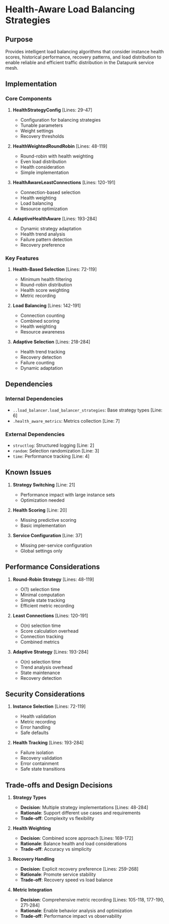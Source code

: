 # Health-Aware Load Balancing Strategies

## Purpose

Provides intelligent load balancing algorithms that consider instance health scores, historical performance, recovery patterns, and load distribution to enable reliable and efficient traffic distribution in the Datapunk service mesh.

## Implementation

### Core Components

1. **HealthStrategyConfig** [Lines: 29-47]

   - Configuration for balancing strategies
   - Tunable parameters
   - Weight settings
   - Recovery thresholds

2. **HealthWeightedRoundRobin** [Lines: 48-119]

   - Round-robin with health weighting
   - Even load distribution
   - Health consideration
   - Simple implementation

3. **HealthAwareLeastConnections** [Lines: 120-191]

   - Connection-based selection
   - Health weighting
   - Load balancing
   - Resource optimization

4. **AdaptiveHealthAware** [Lines: 193-284]
   - Dynamic strategy adaptation
   - Health trend analysis
   - Failure pattern detection
   - Recovery preference

### Key Features

1. **Health-Based Selection** [Lines: 72-119]

   - Minimum health filtering
   - Round-robin distribution
   - Health score weighting
   - Metric recording

2. **Load Balancing** [Lines: 142-191]

   - Connection counting
   - Combined scoring
   - Health weighting
   - Resource awareness

3. **Adaptive Selection** [Lines: 218-284]
   - Health trend tracking
   - Recovery detection
   - Failure counting
   - Dynamic adaptation

## Dependencies

### Internal Dependencies

- `..load_balancer.load_balancer_strategies`: Base strategy types [Line: 6]
- `.health_aware_metrics`: Metrics collection [Line: 7]

### External Dependencies

- `structlog`: Structured logging [Line: 2]
- `random`: Selection randomization [Line: 3]
- `time`: Performance tracking [Line: 4]

## Known Issues

1. **Strategy Switching** [Line: 21]

   - Performance impact with large instance sets
   - Optimization needed

2. **Health Scoring** [Line: 20]

   - Missing predictive scoring
   - Basic implementation

3. **Service Configuration** [Line: 37]
   - Missing per-service configuration
   - Global settings only

## Performance Considerations

1. **Round-Robin Strategy** [Lines: 48-119]

   - O(1) selection time
   - Minimal computation
   - Simple state tracking
   - Efficient metric recording

2. **Least Connections** [Lines: 120-191]

   - O(n) selection time
   - Score calculation overhead
   - Connection tracking
   - Combined metrics

3. **Adaptive Strategy** [Lines: 193-284]
   - O(n) selection time
   - Trend analysis overhead
   - State maintenance
   - Recovery detection

## Security Considerations

1. **Instance Selection** [Lines: 72-119]

   - Health validation
   - Metric recording
   - Error handling
   - Safe defaults

2. **Health Tracking** [Lines: 193-284]
   - Failure isolation
   - Recovery validation
   - Error containment
   - Safe state transitions

## Trade-offs and Design Decisions

1. **Strategy Types**

   - **Decision**: Multiple strategy implementations [Lines: 48-284]
   - **Rationale**: Support different use cases and requirements
   - **Trade-off**: Complexity vs flexibility

2. **Health Weighting**

   - **Decision**: Combined score approach [Lines: 169-172]
   - **Rationale**: Balance health and load considerations
   - **Trade-off**: Accuracy vs simplicity

3. **Recovery Handling**

   - **Decision**: Explicit recovery preference [Lines: 259-268]
   - **Rationale**: Promote service stability
   - **Trade-off**: Recovery speed vs load balance

4. **Metric Integration**
   - **Decision**: Comprehensive metric recording [Lines: 105-118, 177-190, 271-284]
   - **Rationale**: Enable behavior analysis and optimization
   - **Trade-off**: Performance impact vs observability
